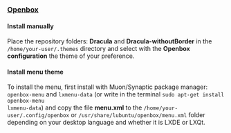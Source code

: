 ### [Openbox](http://openbox.org/wiki/Main_Page)

#### Install manually

Place the repository folders: **Dracula** and **Dracula-withoutBorder** in the <code>/home/your-user/.themes</code> directory and select with the **Openbox configuration** the theme of your preference.

#### Install menu theme

To install the menu, first install with Muon/Synaptic package manager: <code>openbox-menu</code> and <code>lxmenu-data</code> (or write in the terminal <code>sudo apt-get install openbox-menu lxmenu-data</code>) and copy the file **menu.xml** to the <code>/home/your-user/.config/openbox</code> or <code>/usr/share/lubuntu/openbox/menu.xml</code> folder depending on your desktop language and whether it is LXDE or LXQt.
